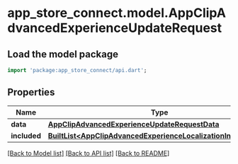 # app_store_connect.model.AppClipAdvancedExperienceUpdateRequest

## Load the model package
```dart
import 'package:app_store_connect/api.dart';
```

## Properties
Name | Type | Description | Notes
------------ | ------------- | ------------- | -------------
**data** | [**AppClipAdvancedExperienceUpdateRequestData**](AppClipAdvancedExperienceUpdateRequestData.md) |  | 
**included** | [**BuiltList&lt;AppClipAdvancedExperienceLocalizationInlineCreate&gt;**](AppClipAdvancedExperienceLocalizationInlineCreate.md) |  | [optional] 

[[Back to Model list]](../README.md#documentation-for-models) [[Back to API list]](../README.md#documentation-for-api-endpoints) [[Back to README]](../README.md)


